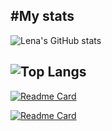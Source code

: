 #My stats
--

![Lena's GitHub stats](https://github-readme-stats.vercel.app/api?username=Lenam0n&show_icons=true&theme=material-palenight)

![Top Langs](https://github-readme-stats.vercel.app/api/top-langs/?username=Lenam0n&langs_count=8&theme=material-palenight&hide=Shaderlab,HLSL,HTML,CSS)
--

[![Readme Card](https://github-readme-stats.vercel.app/api/pin/?username=Lenam0n&repo=Robofriends&theme=material-palenight)](https://github.com/anuraghazra/github-readme-stats)

[![Readme Card](https://github-readme-stats.vercel.app/api/pin/?username=Lenam0n&repo=Quiz-Lenam0n.github.io&theme=material-palenight)](https://github.com/anuraghazra/github-readme-stats)

